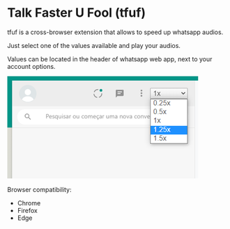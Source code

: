 # Talk Faster U Fool (tfuf)

tfuf is a cross-browser extension that allows to speed up whatsapp audios.

Just select one of the values available and play your audios.

Values can be located in the header of whatsapp web app, next to your account options.

![where](https://github.com/felipecaon/tfuf/blob/main/images/where.png)


Browser compatibility:
- Chrome
- Firefox
- Edge
